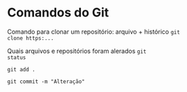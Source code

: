 # Comandos do Git

Comando para clonar um repositório: arquivo + histórico
<code>git clone https:...</code>

Quais arquivos e repositórios foram alerados
<code>git status</code>

<code>git add .</code>

<code>git commit -m "Alteração"</code>
